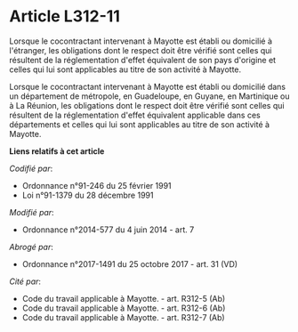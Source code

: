 # Article L312-11

Lorsque le cocontractant intervenant à Mayotte est établi ou domicilié à l'étranger, les obligations dont le respect doit
être vérifié sont celles qui résultent de la réglementation d'effet équivalent de son pays d'origine et celles qui lui sont
applicables au titre de son activité à Mayotte. 

Lorsque le cocontractant intervenant à Mayotte est établi ou domicilié          dans un département de métropole, en
Guadeloupe, en Guyane, en Martinique ou à La Réunion, les obligations dont le respect doit être vérifié sont celles qui
résultent de la réglementation d'effet équivalent applicable dans ces départements et celles qui lui sont applicables au
titre de son activité à Mayotte.

**Liens relatifs à cet article**

_Codifié par_:

  - Ordonnance n°91-246 du 25 février 1991
  - Loi n°91-1379 du 28 décembre 1991

_Modifié par_:

  - Ordonnance n°2014-577 du 4 juin 2014 - art. 7

_Abrogé par_:

  - Ordonnance n°2017-1491 du 25 octobre 2017 - art. 31 (VD)

_Cité par_:

  - Code du travail applicable à Mayotte. - art. R312-5 (Ab)
  - Code du travail applicable à Mayotte. - art. R312-6 (Ab)
  - Code du travail applicable à Mayotte. - art. R312-7 (Ab)
